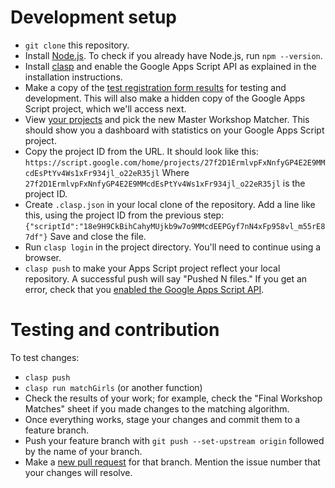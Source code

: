 # Development setup

-   `git clone` this repository.
-   Install [Node.js]. To check if you already have Node.js, run `npm --version`.
-   Install [clasp][1] and enable the Google Apps Script API as explained in the
    installation instructions.
-   Make a copy of the [test registration form results][2] for testing and
    development. This will also make a hidden copy of the Google Apps Script
    project, which we'll access next.
-   View [your projects][3] and pick the new Master Workshop Matcher. This should
    show you a dashboard with statistics on your Google Apps Script project.
-   Copy the project ID from the URL. It should look like this:
    `https://script.google.com/home/projects/27f2D1ErmlvpFxNnfyGP4E2E9MMcdEsPtYv4Ws1xFr934jl_o22eR35jl`
    Where `27f2D1ErmlvpFxNnfyGP4E2E9MMcdEsPtYv4Ws1xFr934jl_o22eR35jl` is the
    project ID.
-   Create `.clasp.json` in your local clone of the repository. Add a line like
    this, using the project ID from the previous step:
    `{"scriptId":"18e9H9CkBihCahyMUjkb9w7o9MMcdEEPGyf7nN4xFp958vl_m55rE87df"}`
    Save and close the file.
-   Run `clasp login` in the project directory. You'll need to continue using a
    browser.
-   `clasp push` to make your Apps Script project reflect your local repository.
    A successful push will say "Pushed N files." If you get an error, check that
    you [enabled the Google Apps Script API][1].

# Testing and contribution

To test changes:

-   `clasp push`
-   `clasp run matchGirls` (or another function)
-   Check the results of your work; for example, check the "Final Workshop
    Matches" sheet if you made changes to the matching algorithm.
-   Once everything works, stage your changes and commit them to a feature
    branch.
-   Push your feature branch with `git push --set-upstream origin` followed by the name of your branch.
-   Make a [new pull request] for that branch. Mention the issue number that your
    changes will resolve.

[node.js]: https://nodejs.org/en/download/
[1]: https://github.com/google/clasp#install
[2]: https://docs.google.com/spreadsheets/d/1XxMdbq54kqv8qE32OTr-V9RTcmxdRWDafwCSU26pGFU/edit?usp=sharing
[3]: https://script.google.com/home/my
[new pull request]: https://github.com/WhitmanCSCapstone/ge-scheduling/compare
